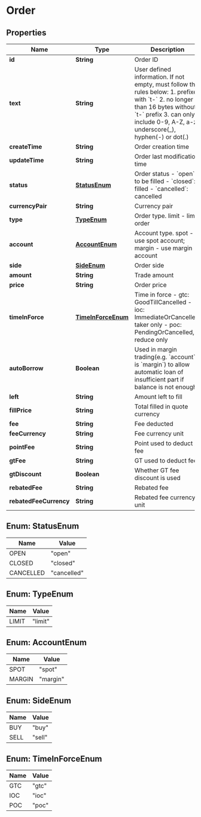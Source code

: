
# Order

## Properties
Name | Type | Description | Notes
------------ | ------------- | ------------- | -------------
**id** | **String** | Order ID |  [optional]
**text** | **String** | User defined information. If not empty, must follow the rules below:  1. prefixed with &#x60;t-&#x60; 2. no longer than 16 bytes without &#x60;t-&#x60; prefix 3. can only include 0-9, A-Z, a-z, underscore(_), hyphen(-) or dot(.)  |  [optional]
**createTime** | **String** | Order creation time |  [optional]
**updateTime** | **String** | Order last modification time |  [optional]
**status** | [**StatusEnum**](#StatusEnum) | Order status  - &#x60;open&#x60;: to be filled - &#x60;closed&#x60;: filled - &#x60;cancelled&#x60;: cancelled |  [optional]
**currencyPair** | **String** | Currency pair | 
**type** | [**TypeEnum**](#TypeEnum) | Order type. limit - limit order |  [optional]
**account** | [**AccountEnum**](#AccountEnum) | Account type. spot - use spot account; margin - use margin account |  [optional]
**side** | [**SideEnum**](#SideEnum) | Order side | 
**amount** | **String** | Trade amount | 
**price** | **String** | Order price | 
**timeInForce** | [**TimeInForceEnum**](#TimeInForceEnum) | Time in force  - gtc: GoodTillCancelled - ioc: ImmediateOrCancelled, taker only - poc: PendingOrCancelled, reduce only |  [optional]
**autoBorrow** | **Boolean** | Used in margin trading(e.g. &#x60;account&#x60; is &#x60;margin&#x60;) to allow automatic loan of insufficient part if balance is not enough. |  [optional]
**left** | **String** | Amount left to fill |  [optional]
**fillPrice** | **String** | Total filled in quote currency |  [optional]
**fee** | **String** | Fee deducted |  [optional]
**feeCurrency** | **String** | Fee currency unit |  [optional]
**pointFee** | **String** | Point used to deduct fee |  [optional]
**gtFee** | **String** | GT used to deduct fee |  [optional]
**gtDiscount** | **Boolean** | Whether GT fee discount is used |  [optional]
**rebatedFee** | **String** | Rebated fee |  [optional]
**rebatedFeeCurrency** | **String** | Rebated fee currency unit |  [optional]


<a name="StatusEnum"></a>
## Enum: StatusEnum
Name | Value
---- | -----
OPEN | &quot;open&quot;
CLOSED | &quot;closed&quot;
CANCELLED | &quot;cancelled&quot;


<a name="TypeEnum"></a>
## Enum: TypeEnum
Name | Value
---- | -----
LIMIT | &quot;limit&quot;


<a name="AccountEnum"></a>
## Enum: AccountEnum
Name | Value
---- | -----
SPOT | &quot;spot&quot;
MARGIN | &quot;margin&quot;


<a name="SideEnum"></a>
## Enum: SideEnum
Name | Value
---- | -----
BUY | &quot;buy&quot;
SELL | &quot;sell&quot;


<a name="TimeInForceEnum"></a>
## Enum: TimeInForceEnum
Name | Value
---- | -----
GTC | &quot;gtc&quot;
IOC | &quot;ioc&quot;
POC | &quot;poc&quot;



